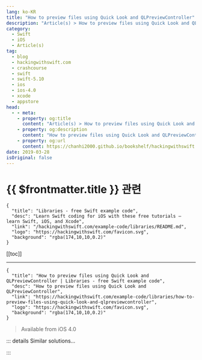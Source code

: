 ```yaml
---
lang: ko-KR
title: "How to preview files using Quick Look and QLPreviewController"
description: "Article(s) > How to preview files using Quick Look and QLPreviewController"
category:
  - Swift
  - iOS
  - Article(s)
tag: 
  - blog
  - hackingwithswift.com
  - crashcourse
  - swift
  - swift-5.10
  - ios
  - ios-4.0
  - xcode
  - appstore
head:
  - - meta:
    - property: og:title
      content: "Article(s) > How to preview files using Quick Look and QLPreviewController"
    - property: og:description
      content: "How to preview files using Quick Look and QLPreviewController"
    - property: og:url
      content: https://chanhi2000.github.io/bookshelf/hackingwithswift.com/example-code/libraries/how-to-preview-files-using-quick-look-and-qlpreviewcontroller.html
date: 2019-03-28
isOriginal: false
---
```


# {{ $frontmatter.title }} 관련

```component VPCard
{
  "title": "Libraries - free Swift example code",
  "desc": "Learn Swift coding for iOS with these free tutorials – learn Swift, iOS, and Xcode",
  "link": "/hackingwithswift.com/example-code/libraries/README.md",
  "logo": "https://hackingwithswift.com/favicon.svg",
  "background": "rgba(174,10,10,0.2)"
}
```

[[toc]]

---

```component VPCard
{
  "title": "How to preview files using Quick Look and QLPreviewController | Libraries - free Swift example code",
  "desc": "How to preview files using Quick Look and QLPreviewController",
  "link": "https://hackingwithswift.com/example-code/libraries/how-to-preview-files-using-quick-look-and-qlpreviewcontroller",
  "logo": "https://hackingwithswift.com/favicon.svg",
  "background": "rgba(174,10,10,0.2)"
}
```

> Available from iOS 4.0

<!-- TODO: 작성 -->

<!-- 
Apple’s Quick Look framework lets you embed previewing for a huge range of file types, including iWork documents, Microsoft Office documents, PDFs, images, and more, all without writing much code. 

First, import the QuickLook framework, then make your view controller conform to the `QLPreviewControllerDataSource` protocol. This protocol lets you provide items to Quick Look, which should be URLs pointing to whatever documents you’re trying to preview.

Now go ahead and create and present an instance of `QLPreviewController`, setting your view controller to be its data source:

```swift
let previewController = QLPreviewController()
previewController.dataSource = self
present(previewController, animated: true)
```

There are two methods you need to implement: how many items your Quick Look controller should show, and the URL for each item. The first of those is just a matter of returning an integer from `numberOfPreviewItems()`:

```swift
func numberOfPreviewItems(in controller: QLPreviewController) -> Int {
    return 3
}
```

Now for the important part: Quick Look will call a `previewItemAt` method for each item you want to preview, and you need to pass back a `QLPreviewItem` pointing at it.

For this example I added three PDF files – 0.pdf, 1.pdf, and 2.pdf – to my project, so I’m going to pass back URLs to each of them. `URL` conforms to `QLPreviewItem` already, so we can just do an `as` typecast to make this work:

```swift
func previewController(_ controller: QLPreviewController, previewItemAt index: Int) -> QLPreviewItem {
    guard let url = Bundle.main.url(forResource: String(index), withExtension: "pdf") else {
        fatalError("Could not load \(index).pdf")
    }

    return url as QLPreviewItem
}
```

When that runs you’ll be able to swipe horizontally through Quick Look items, or swipe up and down through pages in your PDFs.

-->

::: details Similar solutions…

<!--
/quick-start/swiftui/swiftui-tips-and-tricks">SwiftUI tips and tricks 
/quick-start/swiftui/all-swiftui-property-wrappers-explained-and-compared">All SwiftUI property wrappers explained and compared 
/example-code/language/how-to-create-quick-look-debug-previews-for-your-custom-types">How to create Quick Look debug previews for your custom types 
/example-code/uikit/how-to-create-live-playgrounds-in-xcode">How to create live playgrounds in Xcode 
/example-code/libraries/how-to-make-empty-uitableviews-look-more-attractive-using-dznemptydataset">How to make empty UITableViews look more attractive using DZNEmptyDataSet</a>
-->

:::

